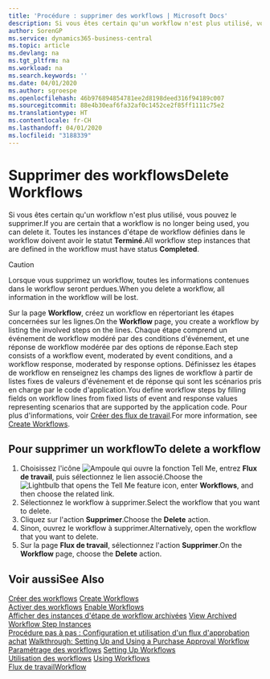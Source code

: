 ```yaml
---
title: 'Procédure : supprimer des workflows | Microsoft Docs'
description: Si vous êtes certain qu'un workflow n'est plus utilisé, vous pouvez le supprimer. Toutes les instances d'étape de workflow définies dans le workflow doivent avoir le statut **Terminé**.
author: SorenGP
ms.service: dynamics365-business-central
ms.topic: article
ms.devlang: na
ms.tgt_pltfrm: na
ms.workload: na
ms.search.keywords: ''
ms.date: 04/01/2020
ms.author: sgroespe
ms.openlocfilehash: 46b976894854781ee2d8198deed316f94189c007
ms.sourcegitcommit: 88e4b30eaf6fa32af0c1452ce2f85ff1111c75e2
ms.translationtype: HT
ms.contentlocale: fr-CH
ms.lasthandoff: 04/01/2020
ms.locfileid: "3188339"
---
```

# <a name="delete-workflows"></a><span data-ttu-id="67aaf-104">Supprimer des workflows</span><span class="sxs-lookup"><span data-stu-id="67aaf-104">Delete Workflows</span></span>
<span data-ttu-id="67aaf-105">Si vous êtes certain qu'un workflow n'est plus utilisé, vous pouvez le supprimer.</span><span class="sxs-lookup"><span data-stu-id="67aaf-105">If you are certain that a workflow is no longer being used, you can delete it.</span></span> <span data-ttu-id="67aaf-106">Toutes les instances d'étape de workflow définies dans le workflow doivent avoir le statut **Terminé**.</span><span class="sxs-lookup"><span data-stu-id="67aaf-106">All workflow step instances that are defined in the workflow must have status **Completed**.</span></span>  

> [!CAUTION]  
>  <span data-ttu-id="67aaf-107">Lorsque vous supprimez un workflow, toutes les informations contenues dans le workflow seront perdues.</span><span class="sxs-lookup"><span data-stu-id="67aaf-107">When you delete a workflow, all information in the workflow will be lost.</span></span>  

 <span data-ttu-id="67aaf-108">Sur la page **Workflow**, créez un workflow en répertoriant les étapes concernées sur les lignes.</span><span class="sxs-lookup"><span data-stu-id="67aaf-108">On the **Workflow** page, you create a workflow by listing the involved steps on the lines.</span></span> <span data-ttu-id="67aaf-109">Chaque étape comprend un événement de workflow modéré par des conditions d'événement, et une réponse de workflow modérée par des options de réponse.</span><span class="sxs-lookup"><span data-stu-id="67aaf-109">Each step consists of a workflow event, moderated by event conditions, and a workflow response, moderated by response options.</span></span> <span data-ttu-id="67aaf-110">Définissez les étapes de workflow en renseignez les champs des lignes de workflow à partir de listes fixes de valeurs d'événement et de réponse qui sont les scénarios pris en charge par le code d'application.</span><span class="sxs-lookup"><span data-stu-id="67aaf-110">You define workflow steps by filling fields on workflow lines from fixed lists of event and response values representing scenarios that are supported by the application code.</span></span> <span data-ttu-id="67aaf-111">Pour plus d'informations, voir [Créer des flux de travail](across-how-to-create-workflows.md).</span><span class="sxs-lookup"><span data-stu-id="67aaf-111">For more information, see [Create Workflows](across-how-to-create-workflows.md).</span></span>  

## <a name="to-delete-a-workflow"></a><span data-ttu-id="67aaf-112">Pour supprimer un workflow</span><span class="sxs-lookup"><span data-stu-id="67aaf-112">To delete a workflow</span></span>  
1.  <span data-ttu-id="67aaf-113">Choisissez l'icône ![Ampoule qui ouvre la fonction Tell Me](media/ui-search/search_small.png "Dites-moi ce que vous voulez faire"), entrez **Flux de travail**, puis sélectionnez le lien associé.</span><span class="sxs-lookup"><span data-stu-id="67aaf-113">Choose the ![Lightbulb that opens the Tell Me feature](media/ui-search/search_small.png "Tell me what you want to do") icon, enter **Workflows**, and then choose the related link.</span></span>  
2.  <span data-ttu-id="67aaf-114">Sélectionnez le workflow à supprimer.</span><span class="sxs-lookup"><span data-stu-id="67aaf-114">Select the workflow that you want to delete.</span></span>  
3.  <span data-ttu-id="67aaf-115">Cliquez sur l'action **Supprimer**.</span><span class="sxs-lookup"><span data-stu-id="67aaf-115">Choose the **Delete** action.</span></span>  
4.  <span data-ttu-id="67aaf-116">Sinon, ouvrez le workflow à supprimer.</span><span class="sxs-lookup"><span data-stu-id="67aaf-116">Alternatively, open the workflow that you want to delete.</span></span>  
5.  <span data-ttu-id="67aaf-117">Sur la page **Flux de travail**, sélectionnez l'action **Supprimer**.</span><span class="sxs-lookup"><span data-stu-id="67aaf-117">On the **Workflow** page, choose the **Delete** action.</span></span>  

## <a name="see-also"></a><span data-ttu-id="67aaf-118">Voir aussi</span><span class="sxs-lookup"><span data-stu-id="67aaf-118">See Also</span></span>  
 <span data-ttu-id="67aaf-119">[Créer des workflows](across-how-to-create-workflows.md) </span><span class="sxs-lookup"><span data-stu-id="67aaf-119">[Create Workflows](across-how-to-create-workflows.md) </span></span>  
 <span data-ttu-id="67aaf-120">[Activer des workflows](across-how-to-enable-workflows.md) </span><span class="sxs-lookup"><span data-stu-id="67aaf-120">[Enable Workflows](across-how-to-enable-workflows.md) </span></span>  
 <span data-ttu-id="67aaf-121">[Afficher des instances d'étape de workflow archivées](across-how-to-view-archived-workflow-step-instances.md) </span><span class="sxs-lookup"><span data-stu-id="67aaf-121">[View Archived Workflow Step Instances](across-how-to-view-archived-workflow-step-instances.md) </span></span>  
 <span data-ttu-id="67aaf-122">[Procédure pas à pas : Configuration et utilisation d'un flux d'approbation achat](walkthrough-setting-up-and-using-a-purchase-approval-workflow.md) </span><span class="sxs-lookup"><span data-stu-id="67aaf-122">[Walkthrough: Setting Up and Using a Purchase Approval Workflow](walkthrough-setting-up-and-using-a-purchase-approval-workflow.md) </span></span>  
 <span data-ttu-id="67aaf-123">[Paramétrage des workflows](across-set-up-workflows.md) </span><span class="sxs-lookup"><span data-stu-id="67aaf-123">[Setting Up Workflows](across-set-up-workflows.md) </span></span>  
 <span data-ttu-id="67aaf-124">[Utilisation des workflows](across-use-workflows.md) </span><span class="sxs-lookup"><span data-stu-id="67aaf-124">[Using Workflows](across-use-workflows.md) </span></span>  
 [<span data-ttu-id="67aaf-125">Flux de travail</span><span class="sxs-lookup"><span data-stu-id="67aaf-125">Workflow</span></span>](across-workflow.md)   
